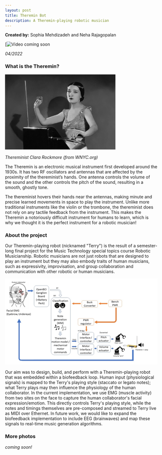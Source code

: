 ```yaml
---
layout: post
title: Theremin Bot
description: A Theremin-playing robotic musician
---
```


**Created by:** Sophia Mehdizadeh and Neha Rajagopalan

[![Video coming soon]()

*04/2022*

### What is the Theremin? ###

<img src="/assets/images/rockmore.jpg" width="365" height="247">

*Thereminist Clara Rockmore (from WNYC.org)*


The Theremin is an electronic musical instrument first developed around the 1930s. It has two RF oscillators and antennas that are affected by the proximity of the thereminist’s hands. One antenna controls the volume of the sound and the other controls the pitch of the sound, resulting in a smooth, ghostly tone.

The thereminist hovers their hands near the antennas, making minute and precise learned movements in space to play the instrument. Unlike more traditional instruments like the violin or the trombone, the thereminist does not rely on any tactile feedback from the instrument. This makes the Theremin a notoriously difficult instrument for humans to learn, which is why we thought it is the perfect instrument for a robotic musician!

### About the project ###

Our Theremin-playing robot (nicknamed "Terry") is the result of a semester-long final project for the Music Technology special topics course Robotic Musicianship. Robotic musicians are not just robots that are designed to play an instrument but they may also embody traits of human musicians, such as expressivity, improvisation, and group collaboration and communication with other robotic or human musicians.

![System Diagram](/assets/images/Terry_Diagram.jpg)

Our aim was to design, build, and perform with a Theremin-playing robot that was embedded within a biofeedback loop. Human input (physiological signals) is mapped to the Terry's playing style (staccato or legato notes); what Terry plays may then influence the physiology of the human collaborator. In the current implementation, we use EMG (muscle activity) from two sites on the face to capture the human collaborator's facial expression/emotion. This directly controls Terry's playing style, while the notes and timings themselves are pre-composed and streamed to Terry live as MIDI over Ethernet. In future work, we would like to expand the biofeedback implementation to include EEG (brainwaves) and map these signals to real-time music generation algorithms.

### More photos ###

*coming soon!*
